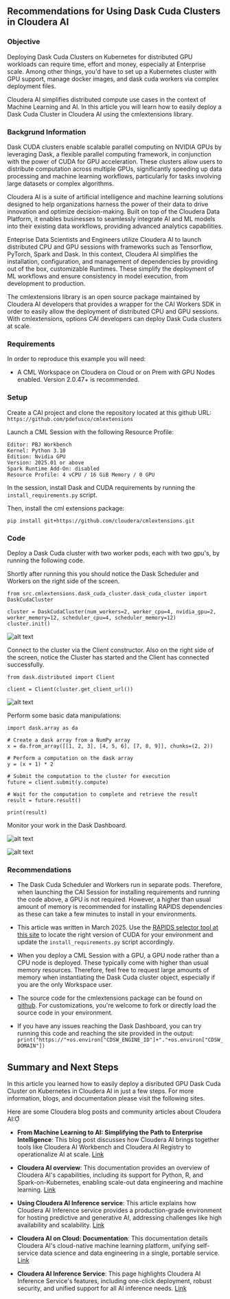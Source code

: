 ## Recommendations for Using Dask Cuda Clusters in Cloudera AI

### Objective

Deploying Dask Cuda Clusters on Kubernetes for distributed GPU workloads can require time, effort and money, especially at Enterprise scale. Among other things, you'd have to set up a Kubernetes cluster with GPU support, manage docker images, and dask cuda workers via complex deployment files.

Cloudera AI simplifies distributed compute use cases in the context of Machine Learning and AI. In this article you will learn how to easily deploy a Dask Cuda Cluster in Cloudera AI using the cmlextensions library.

### Backgrund Information

Dask CUDA clusters enable scalable parallel computing on NVIDIA GPUs by leveraging Dask, a flexible parallel computing framework, in conjunction with the power of CUDA for GPU acceleration. These clusters allow users to distribute computation across multiple GPUs, significantly speeding up data processing and machine learning workflows, particularly for tasks involving large datasets or complex algorithms.

Cloudera AI is a suite of artificial intelligence and machine learning solutions designed to help organizations harness the power of their data to drive innovation and optimize decision-making. Built on top of the Cloudera Data Platform, it enables businesses to seamlessly integrate AI and ML models into their existing data workflows, providing advanced analytics capabilities.

Enteprise Data Scientists and Engineers utilize Cloudera AI to launch distributed CPU and GPU sessions with frameworks such as Tensorflow, PyTorch, Spark and Dask. In this context, Cloudera AI simplifies the installation, configuration, and management of dependencies by providing out of the box, customizable Runtimes. These simplify the deployment of ML workflows and ensure consistency in model execution, from development to production.

The cmlextensions library is an open source package maintained by Cloudera AI developers that provides a wrapper for the CAI Workers SDK in order to easily allow the deployment of distributed CPU and GPU sessions. With cmlextensions, options CAI developers can deploy Dask Cuda clusters at scale.

### Requirements

In order to reproduce this example you will need:

* A CML Workspace on Cloudera on Cloud or on Prem with GPU Nodes enabled. Version 2.0.47+ is recommended.

### Setup

Create a CAI project and clone the repository located at this github URL: ```https://github.com/pdefusco/cmlextensions```

Launch a CML Session with the following Resource Profile:

```
Editor: PBJ Workbench
Kernel: Python 3.10
Edition: Nvidia GPU
Version: 2025.01 or above
Spark Runtime Add-On: disabled
Resource Profile: 4 vCPU / 16 GiB Memory / 0 GPU
```

In the session, install Dask and CUDA requirements by running the ```install_requirements.py``` script.

Then, install the cml extensions package:

```
pip install git+https://github.com/cloudera/cmlextensions.git
```

### Code

Deploy a Dask Cuda cluster with two worker pods, each with two gpu's, by running the following code.

Shortly after running this you should notice the Dask Scheduler and Workers on the right side of the screen.

```
from src.cmlextensions.dask_cuda_cluster.dask_cuda_cluster import DaskCudaCluster

cluster = DaskCudaCluster(num_workers=2, worker_cpu=4, nvidia_gpu=2, worker_memory=12, scheduler_cpu=4, scheduler_memory=12)
cluster.init()
```

![alt text](../img/worker_and_scheduler.png)

Connect to the cluster via the Client constructor. Also on the right side of the screen, notice the Cluster has started and the Client has connected successfully.

```
from dask.distributed import Client

client = Client(cluster.get_client_url())
```

![alt text](../img/cluster_and_client.png)

Perform some basic data manipulations:

```
import dask.array as da

# Create a dask array from a NumPy array
x = da.from_array([[1, 2, 3], [4, 5, 6], [7, 8, 9]], chunks=(2, 2))

# Perform a computation on the dask array
y = (x + 1) * 2

# Submit the computation to the cluster for execution
future = client.submit(y.compute)

# Wait for the computation to complete and retrieve the result
result = future.result()

print(result)
```

Monitor your work in the Dask Dashboard.

![alt text](../img/dask-dashboard-1.png)

![alt text](../img/dask-dashboard-2.png)

### Recommendations

* The Dask Cuda Scheduler and Workers run in separate pods. Therefore, when launching the CAI Session for installing requirements and running the code above, a GPU is not required. However, a higher than usual amount of memory is recommended for installing RAPIDS dependencies as these can take a few minutes to install in your environments.

* This article was written in March 2025. Use the [RAPIDS selector tool at this site](https://docs.rapids.ai/install/) to locate the right version of CUDA for your environment and update the ```install_requirements.py``` script accordingly.

* When you deploy a CML Session with a GPU, a GPU node rather than a CPU node is deployed. These typically come with higher than usual memory  resources. Therefore, feel free to request large amounts of memory when instantiating the Dask Cuda cluster object, especially if you are the only Workspace user.

* The source code for the cmlextensions package can be found on [github](https://github.com/cloudera/cmlextensions). For customizations, you're welcome to fork or directly load the source code in your environment.

* If you have any issues reaching the Dask Dashboard, you can try running this code and reaching the site provided in the output: ```print("https://"+os.environ["CDSW_ENGINE_ID"]+"."+os.environ["CDSW_DOMAIN"])```


## Summary and Next Steps

In this article you learned how to easily deploy a disributed GPU Dask Cuda Cluster on Kubernetes in Cloudera AI in just a few steps. For more information, blogs, and documentation please visit the following sites.

Here are some Cloudera blog posts and community articles about Cloudera AI:

- **From Machine Learning to AI: Simplifying the Path to Enterprise Intelligence**: This blog post discusses how Cloudera AI brings together tools like Cloudera AI Workbench and Cloudera AI Registry to operationalize AI at scale. [Link](https://www.cloudera.com/blog/business/from-machine-learning-to-ai-simplifying-the-path-to-enterprise-intelligence.html)

- **Cloudera AI overview**: This documentation provides an overview of Cloudera AI's capabilities, including its support for Python, R, and Spark-on-Kubernetes, enabling scale-out data engineering and machine learning. [Link](https://docs.cloudera.com/machine-learning/1.5.4/product/topics/ml-product-overview.html)

- **Using Cloudera AI Inference service**: This article explains how Cloudera AI Inference service provides a production-grade environment for hosting predictive and generative AI, addressing challenges like high availability and scalability. [Link](https://docs.cloudera.com/machine-learning/cloud/ai-inference/topics/ml-caii-use-caii.html?utm_source)

- **Cloudera AI on Cloud: Documentation**: This documentation details Cloudera AI's cloud-native machine learning platform, unifying self-service data science and data engineering in a single, portable service. [Link](https://docs.cloudera.com/machine-learning/cloud/index.html?utm_source)

- **Cloudera AI Inference Service**: This page highlights Cloudera AI Inference Service's features, including one-click deployment, robust security, and unified support for all AI inference needs. [Link](https://www.cloudera.com/products/machine-learning/ai-inference-service.html?utm_source=chatgpt.com)
